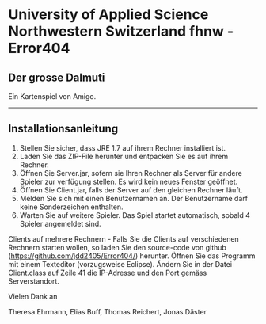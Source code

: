 University of Applied Science Northwestern Switzerland fhnw - Error404
============================================================

Der grosse Dalmuti
--------------------

Ein Kartenspiel von Amigo.

______________

Installationsanleitung
--------------------
1. Stellen Sie sicher, dass JRE 1.7 auf ihrem Rechner installiert ist.
2. Laden Sie das ZIP-File herunter und entpacken Sie es auf ihrem Rechner.
3. Öffnen Sie Server.jar, sofern sie Ihren Rechner als Server für andere Spieler zur verfügung stellen. Es wird kein neues Fenster geöffnet.
4. Öffnen Sie Client.jar, falls der Server auf den gleichen Rechner läuft.
5. Melden Sie sich mit einen Benutzernamen an. Der Benutzername darf keine Sonderzeichen enthalten.
6. Warten Sie auf weitere Spieler. Das Spiel startet automatisch, sobald 4 Spieler angemeldet sind.


Clients auf mehrere Rechnern -
Falls Sie die Clients auf verschiedenen Rechnern starten wollen, so laden Sie den source-code von github (https://github.com/jdd2405/Error404/) herunter. Öffnen Sie das Programm mit einem Texteditor (vorzugsweise Eclipse). Ändern Sie in der Datei Client.class auf Zeile 41 die IP-Adresse und den Port gemäss Serverstandort.



Vielen Dank an

Theresa Ehrmann,
Elias Buff,
Thomas Reichert,
Jonas Däster
